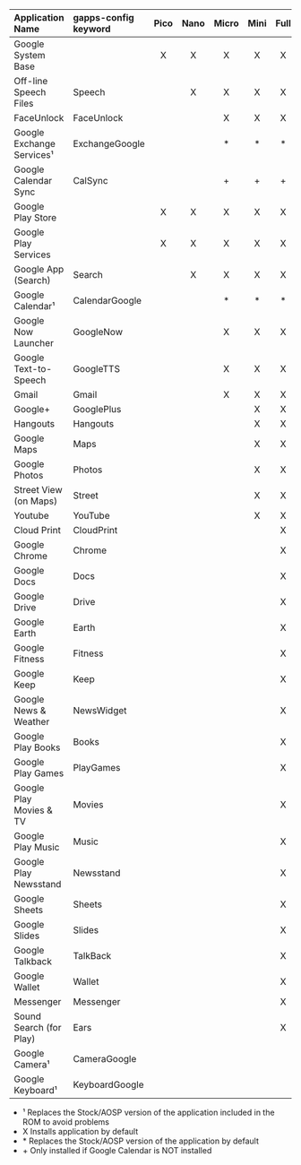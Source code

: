 |    Application Name     | gapps-config<br>keyword  | Pico | Nano | Micro | Mini | Full | Stock |
|:------------------------|:--------------|:----:|:----:|:-----:|:----:|:----:|:-----:|
|Google System Base       |               |   X  |   X  |   X   |   X  |   X  |   X   |
|Off-line Speech Files    |Speech         |      |   X  |   X   |   X  |   X  |   X   |
|FaceUnlock               |FaceUnlock     |      |      |   X   |   X  |   X  |   X   |
|Google Exchange Services¹|ExchangeGoogle |      |      |  \*   |  \*  |  \*  |  \*   |
|Google Calendar Sync     |CalSync        |      |      |  \+   |  \+  |  \+  |  \+   |
|Google Play Store        |               |   X  |   X  |   X   |   X  |   X  |   X   |
|Google Play Services     |               |   X  |   X  |   X   |   X  |   X  |   X   |
|Google App (Search)      |Search         |      |   X  |   X   |   X  |   X  |   X   |
|Google Calendar¹         |CalendarGoogle |      |      |   *   |   *  |   *  |   *   |
|Google Now Launcher      |GoogleNow      |      |      |   X   |   X  |   X  |   *   |
|Google Text-to-Speech    |GoogleTTS      |      |      |   X   |   X  |   X  |   *   |
|Gmail                    |Gmail          |      |      |   X   |   X  |   X  |   *   |
|Google+                  |GooglePlus     |      |      |       |   X  |   X  |   X   |
|Hangouts                 |Hangouts       |      |      |       |   X  |   X  |   *   |
|Google Maps              |Maps           |      |      |       |   X  |   X  |   X   |
|Google Photos            |Photos         |      |      |       |   X  |   X  |   *   |
|Street View (on Maps)    |Street         |      |      |       |   X  |   X  |   X   |
|Youtube                  |YouTube        |      |      |       |   X  |   X  |   X   |
|Cloud Print              |CloudPrint     |      |      |       |      |   X  |   X   |
|Google Chrome            |Chrome         |      |      |       |      |   X  |   *   |
|Google Docs              |Docs           |      |      |       |      |   X  |   X   |
|Google Drive             |Drive          |      |      |       |      |   X  |   X   |
|Google Earth             |Earth          |      |      |       |      |   X  |   X   |
|Google Fitness           |Fitness        |      |      |       |      |   X  |   X   |
|Google Keep              |Keep           |      |      |       |      |   X  |   X   |
|Google News & Weather    |NewsWidget     |      |      |       |      |   X  |   X   |
|Google Play Books        |Books          |      |      |       |      |   X  |   X   |
|Google Play Games        |PlayGames      |      |      |       |      |   X  |   X   |
|Google Play Movies & TV  |Movies         |      |      |       |      |   X  |   X   |
|Google Play Music        |Music          |      |      |       |      |   X  |   X   |
|Google Play Newsstand    |Newsstand      |      |      |       |      |   X  |   X   |
|Google Sheets            |Sheets         |      |      |       |      |   X  |   X   |
|Google Slides            |Slides         |      |      |       |      |   X  |   X   |
|Google Talkback          |TalkBack       |      |      |       |      |   X  |   X   |
|Google Wallet            |Wallet         |      |      |       |      |   X  |   X   |
|Messenger                |Messenger      |      |      |       |      |   X  |   *   |
|Sound Search (for Play)  |Ears           |      |      |       |      |   X  |   X   |
|Google Camera¹           |CameraGoogle   |      |      |       |      |      |   *   |
|Google Keyboard¹         |KeyboardGoogle |      |      |       |      |      |   *   |

* ¹ Replaces the Stock/AOSP version of the application included in the ROM to avoid problems
* X Installs application by default
* \* Replaces the Stock/AOSP version of the application by default
* \+ Only installed if Google Calendar is NOT installed
